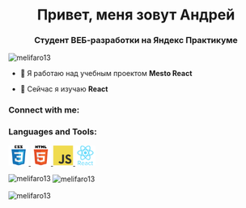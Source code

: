 <h1 align="center">Привет, меня зовут Андрей</h1>
<h3 align="center">Студент ВЕБ-разработки на Яндекс Практикуме</h3>

<p align="left"> <img src="https://komarev.com/ghpvc/?username=melifaro13&label=Profile%20views&color=0e75b6&style=flat" alt="melifaro13" /> </p>

- 🔭 Я работаю над учебным проектом **Mesto React**

- 🌱 Сейчас я изучаю **React**

<h3 align="left">Connect with me:</h3>
<p align="left">
</p>

<h3 align="left">Languages and Tools:</h3>
<p align="left"> <a href="https://www.w3schools.com/css/" target="_blank" rel="noreferrer"> <img src="https://raw.githubusercontent.com/devicons/devicon/master/icons/css3/css3-original-wordmark.svg" alt="css3" width="40" height="40"/> </a> <a href="https://www.w3.org/html/" target="_blank" rel="noreferrer"> <img src="https://raw.githubusercontent.com/devicons/devicon/master/icons/html5/html5-original-wordmark.svg" alt="html5" width="40" height="40"/> </a> <a href="https://developer.mozilla.org/en-US/docs/Web/JavaScript" target="_blank" rel="noreferrer"> <img src="https://raw.githubusercontent.com/devicons/devicon/master/icons/javascript/javascript-original.svg" alt="javascript" width="40" height="40"/> </a> <a href="https://reactjs.org/" target="_blank" rel="noreferrer"> <img src="https://raw.githubusercontent.com/devicons/devicon/master/icons/react/react-original-wordmark.svg" alt="react" width="40" height="40"/> </a> </p>

<p><img align="left" src="https://github-readme-stats.vercel.app/api/top-langs?username=melifaro13&show_icons=true&locale=en&layout=compact" alt="melifaro13" /></p>

<p>&nbsp;<img align="center" src="https://github-readme-stats.vercel.app/api?username=melifaro13&show_icons=true&locale=en" alt="melifaro13" /></p>

<p><img align="center" src="https://github-readme-streak-stats.herokuapp.com/?user=melifaro13&" alt="melifaro13" /></p>
